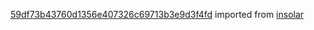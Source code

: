 [59df73b43760d1356e407326c69713b3e9d3f4fd](https://github.com/insolar/insolar/commit/59df73b43760d1356e407326c69713b3e9d3f4fd) imported from [insolar](https://github.com/insolar/insolar)
